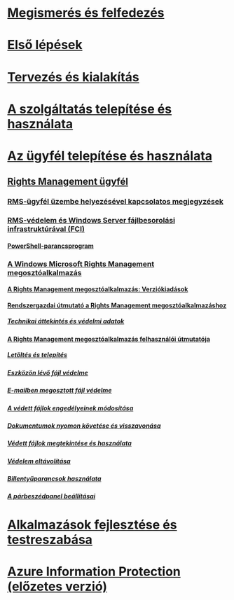 # [Megismerés és felfedezés](/rights-management/understand-explore/azure-rights-management)
# [Első lépések](/rights-management/get-started/requirements-azure-rms)
# [Tervezés és kialakítás](/rights-management/plan-design/deployment-roadmap)
# [A szolgáltatás telepítése és használata](/rights-management/deploy-use/activate-service)
# [Az ügyfél telepítése és használata](use-client.md)
## [Rights Management ügyfél](use-client.md)
### [RMS-ügyfél üzembe helyezésével kapcsolatos megjegyzések](client-deployment-notes.md)
### [RMS-védelem és Windows Server fájlbesorolási infrastruktúrával (FCI)](configure-fci.md)
#### [PowerShell-parancsprogram](fci-script.md)
### [A Windows Microsoft Rights Management megosztóalkalmazás](sharing-app-windows.md)
#### [A Rights Management megosztóalkalmazás: Verziókiadások](sharing-app-version-release-history.md)
#### [Rendszergazdai útmutató a Rights Management megosztóalkalmazáshoz](sharing-app-admin-guide.md)
##### [Technikai áttekintés és védelmi adatok](sharing-app-admin-guide-technical.md)
#### [A Rights Management megosztóalkalmazás felhasználói útmutatója](sharing-app-user-guide.md)
##### [Letöltés és telepítés](install-sharing-app.md)
##### [Eszközön lévő fájl védelme](sharing-app-protect-in-place.md)
##### [E-mailben megosztott fájl védelme](sharing-app-protect-by-email.md)
##### [A védett fájlok engedélyeinek módosítása](sharing-app-reprotect-files.md)
##### [Dokumentumok nyomon követése és visszavonása](sharing-app-track-revoke.md)
##### [Védett fájlok megtekintése és használata](sharing-app-view-use-files.md)
##### [Védelem eltávolítása](sharing-app-remove-protection.md)
##### [Billentyűparancsok használata](sharing-app-keyboard-shortcuts.md)
##### [A párbeszédpanel beállításai](sharing-app-dialog-box.md)
# [Alkalmazások fejlesztése és testreszabása](/rights-management/develop/developers-guide)
# [Azure Information Protection (előzetes verzió)](/rights-management/information-protection/what-is-information-protection)


<!--HONumber=Jul16_HO4-->


